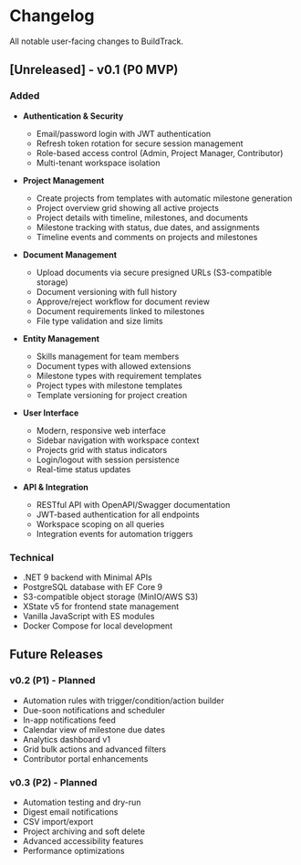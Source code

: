 # Changelog

All notable user-facing changes to BuildTrack.

## [Unreleased] - v0.1 (P0 MVP)

### Added
- **Authentication & Security**
  - Email/password login with JWT authentication
  - Refresh token rotation for secure session management
  - Role-based access control (Admin, Project Manager, Contributor)
  - Multi-tenant workspace isolation

- **Project Management**
  - Create projects from templates with automatic milestone generation
  - Project overview grid showing all active projects
  - Project details with timeline, milestones, and documents
  - Milestone tracking with status, due dates, and assignments
  - Timeline events and comments on projects and milestones

- **Document Management**
  - Upload documents via secure presigned URLs (S3-compatible storage)
  - Document versioning with full history
  - Approve/reject workflow for document review
  - Document requirements linked to milestones
  - File type validation and size limits

- **Entity Management**
  - Skills management for team members
  - Document types with allowed extensions
  - Milestone types with requirement templates
  - Project types with milestone templates
  - Template versioning for project creation

- **User Interface**
  - Modern, responsive web interface
  - Sidebar navigation with workspace context
  - Projects grid with status indicators
  - Login/logout with session persistence
  - Real-time status updates

- **API & Integration**
  - RESTful API with OpenAPI/Swagger documentation
  - JWT-based authentication for all endpoints
  - Workspace scoping on all queries
  - Integration events for automation triggers

### Technical
- .NET 9 backend with Minimal APIs
- PostgreSQL database with EF Core 9
- S3-compatible object storage (MinIO/AWS S3)
- XState v5 for frontend state management
- Vanilla JavaScript with ES modules
- Docker Compose for local development

## Future Releases

### v0.2 (P1) - Planned
- Automation rules with trigger/condition/action builder
- Due-soon notifications and scheduler
- In-app notifications feed
- Calendar view of milestone due dates
- Analytics dashboard v1
- Grid bulk actions and advanced filters
- Contributor portal enhancements

### v0.3 (P2) - Planned
- Automation testing and dry-run
- Digest email notifications
- CSV import/export
- Project archiving and soft delete
- Advanced accessibility features
- Performance optimizations
